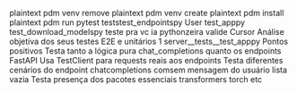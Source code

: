 plaintext
pdm venv remove
plaintext
pdm venv create
plaintext
pdm install
plaintext
pdm run pytest teststest_endpointspy
User
test_apppy test_download_modelspy teste pra vc ia pythonzeira valide
Cursor
Análise objetiva dos seus testes E2E e unitários
 1 server__tests__test_apppy
 Pontos positivos
 Testa tanto a lógica pura chat_completions quanto os endpoints FastAPI
 Usa TestClient para requests reais aos endpoints
 Testa diferentes cenários do endpoint chatcompletions comsem mensagem do usuário lista vazia
 Testa presença dos pacotes essenciais transformers torch etc